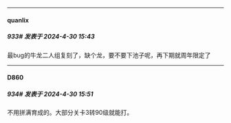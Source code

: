 ﻿
*****

####  quanlix  
##### 933#       发表于 2024-4-30 15:43

最bug的牛龙二人组复刻了，缺个龙，要不要下池子呢，再下期就周年限定了


*****

####  D860  
##### 934#       发表于 2024-4-30 15:51

不用拼满育成的。大部分关卡3转90级就能打。

